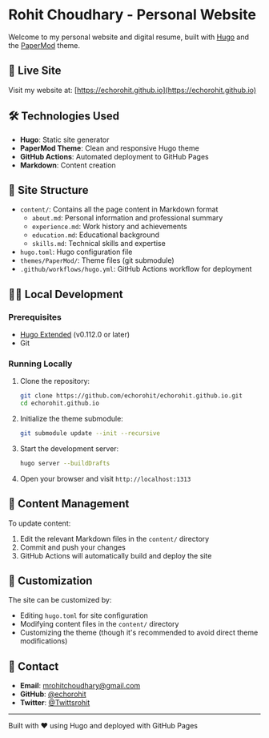 # Rohit Choudhary - Personal Website

Welcome to my personal website and digital resume, built with [Hugo](https://gohugo.io/) and the [PaperMod](https://github.com/adityatelange/hugo-PaperMod) theme.

## 🚀 Live Site
Visit my website at: [https://echorohit.github.io](https://echorohit.github.io)

## 🛠️ Technologies Used
- **Hugo**: Static site generator
- **PaperMod Theme**: Clean and responsive Hugo theme
- **GitHub Actions**: Automated deployment to GitHub Pages
- **Markdown**: Content creation

## 📁 Site Structure
- `content/`: Contains all the page content in Markdown format
  - `about.md`: Personal information and professional summary
  - `experience.md`: Work history and achievements
  - `education.md`: Educational background
  - `skills.md`: Technical skills and expertise
- `hugo.toml`: Hugo configuration file
- `themes/PaperMod/`: Theme files (git submodule)
- `.github/workflows/hugo.yml`: GitHub Actions workflow for deployment

## 🏃‍♂️ Local Development

### Prerequisites
- [Hugo Extended](https://gohugo.io/installation/) (v0.112.0 or later)
- Git

### Running Locally
1. Clone the repository:
   ```bash
   git clone https://github.com/echorohit/echorohit.github.io.git
   cd echorohit.github.io
   ```

2. Initialize the theme submodule:
   ```bash
   git submodule update --init --recursive
   ```

3. Start the development server:
   ```bash
   hugo server --buildDrafts
   ```

4. Open your browser and visit `http://localhost:1313`

## 📝 Content Management

To update content:
1. Edit the relevant Markdown files in the `content/` directory
2. Commit and push your changes
3. GitHub Actions will automatically build and deploy the site

## 🎨 Customization

The site can be customized by:
- Editing `hugo.toml` for site configuration
- Modifying content files in the `content/` directory
- Customizing the theme (though it's recommended to avoid direct theme modifications)

## 📧 Contact
- **Email**: mrohitchoudhary@gmail.com
- **GitHub**: [@echorohit](https://github.com/echorohit)
- **Twitter**: [@Twittsrohit](https://twitter.com/Twittsrohit)

---

Built with ❤️ using Hugo and deployed with GitHub Pages
